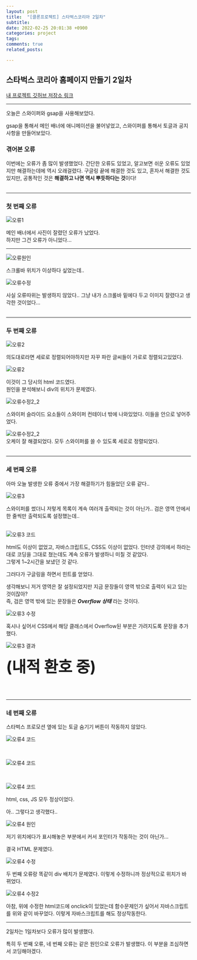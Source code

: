 ```yaml
---
layout: post
title:  "[클론프로젝트] 스타벅스코리아 2일차"
subtitle:
date: 2022-02-25 20:01:38 +0900
categories: project
tags:
comments: true
related_posts:

---
```


## 스타벅스 코리아 홈페이지 만들기 2일차

[내 프로젝트 깃허브 저장소 링크](https://github.com/WookeyKim95/clone_StarbucksKorea)

---

오늘은 스와이퍼와 gsap을 사용해보았다.<br/>

gsap을 통해서 메인 배너에 애니메이션을 불어넣었고, 스와이퍼를 통해서 토글과 공지사항을 만들어보았다.<br/>

### 겪어본 오류<br/>

이번에는 오류가 좀 많이 발생했었다. 간단한 오류도 있었고, 알고보면 쉬운 오류도 있었지만 해결하는데에 역시 오래걸렸다. 구글링 끝에 해결한 것도 있고, 혼자서 해결한 것도 있지만, 공통적인 것은 **해결하고 나면 역시 뿌듯하다는 것**이다!
<br/>
<br/>

---
### 첫 번째 오류

![오류1](https://github.com/WookeyKim95/clone_StarbucksKorea/blob/main/error_capture/2022_02_25_1.jpg?raw=true)

메인 배너에서 사진이 잘렸던 오류가 났었다.<br/>
하지만 그건 오류가 아니었다...


---


![오류원인](https://github.com/WookeyKim95/clone_StarbucksKorea/blob/main/error_capture/2022_02_25_1_cause_2.jpg?raw=true)

스크롤바 위치가 이상하다 싶었는데..<br/>


![오류수정](https://github.com/WookeyKim95/clone_StarbucksKorea/blob/main/error_capture/2022_02_25_1_fix.jpg?raw=true)

사실 오류따위는 발생하지 않았다.. 그냥 내가 스크롤바 밑에다 두고 이미지 잘렸다고 생각한 것이었다...<br/>
<br/>

---

### 두 번째 오류

![오류2](https://github.com/WookeyKim95/clone_StarbucksKorea/blob/main/error_capture/2022_02_25_2.jpg?raw=true)

의도대로라면 세로로 정렬되어야하지만 자꾸 파란 글씨들이 가로로 정렬되고있었다.<br/>

![오류2](https://github.com/WookeyKim95/clone_StarbucksKorea/blob/main/error_capture/2022_02_25_2_cause_1.jpg?raw=true)<br/>

이것이 그 당시의 html 코드였다.<br/>
원인을 분석해보니 div의 위치가 문제였다.<br/>

![오류수정2_2](https://github.com/WookeyKim95/clone_StarbucksKorea/blob/main/error_capture/2022_02_25_2_fix_1.jpg?raw=true)<br/>

스와이퍼 슬라이드 요소들이 스와이퍼 컨테이너 밖에 나와있었다. 이들을 안으로 넣어주었다.<br/>

![오류수정2_2](https://github.com/WookeyKim95/clone_StarbucksKorea/blob/main/error_capture/2022_02_25_2_fix_2.jpg?raw=true)
<br/>
오케이 잘 해결되었다. 모두 스와이퍼를 쓸 수 있도록 세로로 정렬되었다.
<br/>
<br/>

---

### 세 번째 오류<br/>

아마 오늘 발생한 오류 중에서 가장 해결하기가 힘들었던 오류 같다..<br/>

![오류3](https://github.com/WookeyKim95/clone_StarbucksKorea/blob/main/error_capture/2022_02_25_3.jpg?raw=true)
<br/>

스와이퍼를 썼더니 저렇게 목록이 계속 여러개 출력되는 것이 아닌가.. 검은 영역 안에서 한 줄씩만 출력되도록 설정했는데..<br/>
<br/>

![오류3 코드](https://github.com/WookeyKim95/clone_StarbucksKorea/blob/main/error_capture/2022_02_25_3_cause.jpg?raw=true)
<br/>

html도 이상이 없었고, 자바스크립트도, CSS도 이상이 없었다. 인터넷 강의에서 하라는 대로 코딩을 그대로 쳤는데도 계속 오류가 발생하니 미칠 것 같았다.<br/>
그렇게 1~2시간을 보냈던 것 같다.
<br/>

그러다가 구글링을 하면서 힌트를 얻었다.<br/>

생각해보니 저거 영역은 잘 설정되었지만 지금 문장들이 영역 밖으로 출력이 되고 있는 것이잖아?<br/>
즉, 검은 영역 밖에 있는 문장들은 _**Overflow 상태**_ 라는 것이다.<br/>

![오류3 수정](https://github.com/WookeyKim95/clone_StarbucksKorea/blob/main/error_capture/2022_02_25_3_fix.jpg?raw=true)<br/>

혹시나 싶어서 CSS에서 해당 클래스에서 Overflow된 부분은 가려지도록 문장을 추가했다.<br/>

![오류3 결과](https://github.com/WookeyKim95/clone_StarbucksKorea/blob/main/error_capture/2022_02_25_3_fix_2.jpg?raw=true)<br/>

<span style='font-size:3em; font-weight:700'> (내적 환호 중) </span>

<br/>
<br/>

---

### 네 번째 오류

스타벅스 프로모션 옆에 있는 토글 숨기기 버튼이 작동하지 않았다.<br/>

![오류4 코드](https://github.com/WookeyKim95/clone_StarbucksKorea/blob/main/error_capture/2022_02_25_4_1.jpg?raw=true)

<br/>

![오류4 코드](https://github.com/WookeyKim95/clone_StarbucksKorea/blob/main/error_capture/2022_02_25_4_2.jpg?raw=true)

<br/>

![오류4 코드](https://github.com/WookeyKim95/clone_StarbucksKorea/blob/main/error_capture/2022_02_25_4_3.jpg?raw=true)

html, css, JS 모두 정상이었다.<br/>

아.. 그렇다고 생각했다..

![오류4 원인](https://github.com/WookeyKim95/clone_StarbucksKorea/blob/main/error_capture/2022_02_25_4_cause.jpg?raw=true)

저기 위치에다가 표시해놓은 부분에서 커서 포인터가 작동하는 것이 아닌가...<br/>

결국 HTML 문제였다.

![오류4 수정](https://github.com/WookeyKim95/clone_StarbucksKorea/blob/main/error_capture/2022_02_25_4_fix_1.jpg?raw=true)<br/>

두 번째 오류랑 똑같이 div 배치가 문제였다. 이렇게 수정하니까 정상적으로 위치가 바뀌었다.<br/>

![오류4 수정2](https://github.com/WookeyKim95/clone_StarbucksKorea/blob/main/error_capture/2022_02_25_4_fix_2.jpg?raw=true)<br/>

아참, 위에 수정한 html코드에 onclick이 있었는데 함수문제인가 싶어서 자바스크립트를 위와 같이 바꾸었다. 이렇게 자바스크립트를 해도 정상작동한다.<br/>

---

2일차는 1일차보다 오류가 많이 발생했다.<br/>

특히 두 번째 오류, 네 번째 오류는 같은 원인으로 오류가 발생했다. 이 부분을 조심하면서 코딩해야겠다.<br/>